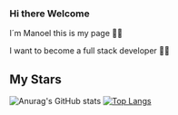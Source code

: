 ### Hi there Welcome

I´m Manoel this is my page 👻🐧

I want to become a full stack developer 👻🐧

## My Stars

![Anurag's GitHub stats](https://github-readme-stats.vercel.app/api?username=ManoelMorais&show_icons=true&theme=transparent)
[![Top Langs](https://github-readme-stats.vercel.app/api/top-langs/?username=ManoelMorais&layout=donut&hide=html,css)](https://github.com/anuraghazra/github-readme-stats)
